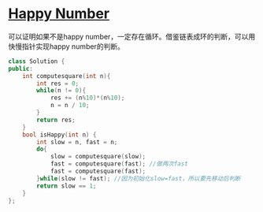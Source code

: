# [Happy Number](<https://leetcode.com/problems/happy-number/>)

可以证明如果不是happy number，一定存在循环。借鉴链表成环的判断，可以用快慢指针实现happy number的判断。

```c++
class Solution {
public:
    int computesquare(int n){
        int res = 0;
        while(n != 0){
            res += (n%10)*(n%10);
            n = n / 10;
        }
        return res;
    }
    bool isHappy(int n) {
        int slow = n, fast = n;
        do{
            slow = computesquare(slow);
            fast = computesquare(fast); //做两次fast
            fast = computesquare(fast);
        }while(slow != fast); //因为初始化slow=fast，所以要先移动后判断
        return slow == 1;
    }
};
```

